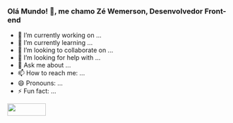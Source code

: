 ### Olá Mundo! 👋, me chamo Zé Wemerson, Desenvolvedor Front-end 



- 🔭 I’m currently working on ...
- 🌱 I’m currently learning ...
- 👯 I’m looking to collaborate on ...
- 🤔 I’m looking for help with ...
- 💬 Ask me about ...
- 📫 How to reach me: ...
- 😄 Pronouns: ...
- ⚡ Fun fact: ...

<a >
<image src="https://i.imgur.com/hGVSWzr.png" x="9" y="7" width="87.25" height="28" xlink:href="maito:jsepdrjw@gmaicmo"/>
</a>  

